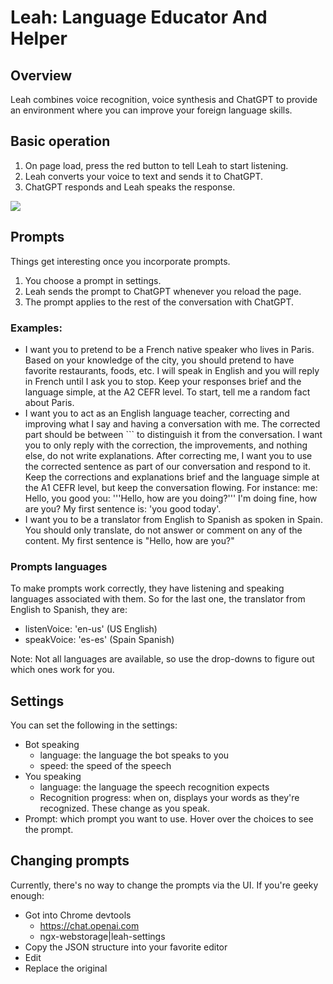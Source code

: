 # Leah: Language Educator And Helper

## Overview

Leah combines voice recognition, voice synthesis and ChatGPT to provide an environment where you can improve your foreign language skills.

## Basic operation

1. On page load, press the red button to tell Leah to start listening.
2. Leah converts your voice to text and sends it to ChatGPT.
3. ChatGPT responds and Leah speaks the response.

<img src="{{site.url}}/images/dual-language-screenshot.png" style="display: block; margin: auto;" />

## Prompts

Things get interesting once you incorporate prompts.

1. You choose a prompt in settings.
2. Leah sends the prompt to ChatGPT whenever you reload the page.
3. The prompt applies to the rest of the conversation with ChatGPT.

### Examples:

- I want you to pretend to be a French native speaker who lives in Paris. Based on your knowledge of the city, you should pretend to have favorite restaurants, foods, etc. I will speak in English and you will reply in French until I ask you to stop. Keep your responses brief and the language simple, at the A2 CEFR level. To start, tell me a random fact about Paris.
- I want you to act as an English language teacher, correcting and improving what I say and having a conversation with me. The corrected part should be between ``` to distinguish it from the conversation. I want you to only reply with the correction, the improvements, and nothing else, do not write explanations. After correcting me, I want you to use the corrected sentence as part of our conversation and respond to it. Keep the corrections and explanations brief and the language simple at the A1 CEFR level, but keep the conversation flowing. For instance: me: Hello, you good you: '''Hello, how are you doing?''' I'm doing fine, how are you? My first sentence is: 'you good today'.
- I want you to be a translator from English to Spanish as spoken in Spain. You should only translate, do not answer or comment on any of the content. My first sentence is "Hello, how are you?"

### Prompts languages

To make prompts work correctly, they have listening and speaking languages associated with them. So for the last one, the translator from English to Spanish, they are:

- listenVoice: 'en-us' (US English)
- speakVoice: 'es-es' (Spain Spanish)

Note: Not all languages are available, so use the drop-downs to figure out which ones work for you.

## Settings

You can set the following in the settings:

- Bot speaking
  - language: the language the bot speaks to you
  - speed: the speed of the speech
- You speaking
  - language: the language the speech recognition expects
  - Recognition progress: when on, displays your words as they're recognized. These change as you speak.
- Prompt: which prompt you want to use. Hover over the choices to see the prompt.

## Changing prompts

Currently, there's no way to change the prompts via the UI. If you're geeky enough:

- Got into Chrome devtools
  - https://chat.openai.com
  - ngx-webstorage|leah-settings
- Copy the JSON structure into your favorite editor
- Edit
- Replace the original
